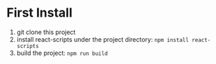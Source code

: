 # First Install
1. git clone this project
2. install react-scripts under the project directory: `npm install react-scripts`
3. build the project: `npm run build`